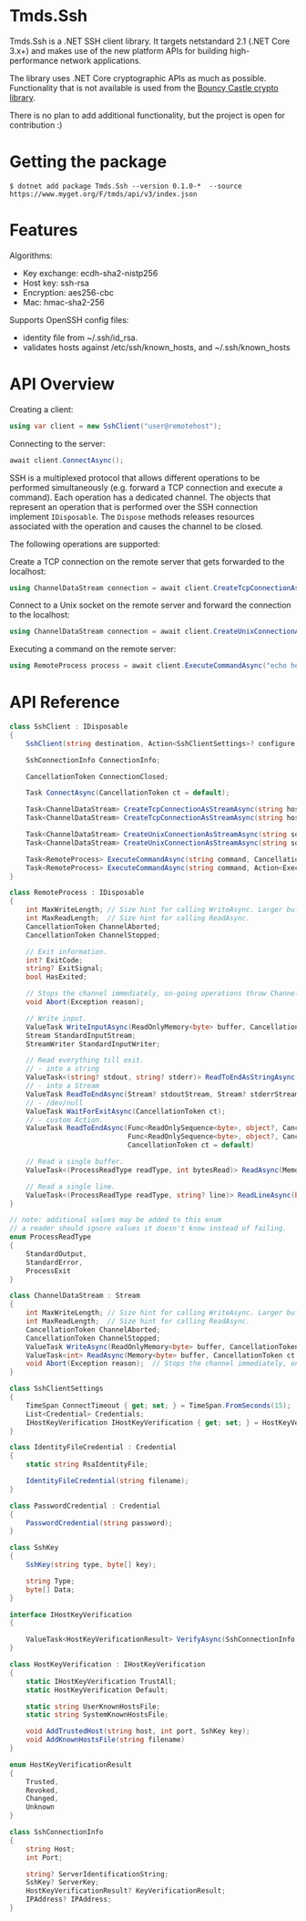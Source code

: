 # Tmds.Ssh

Tmds.Ssh is a .NET SSH client library. It targets netstandard 2.1 (.NET Core 3.x+) and makes use of the new platform APIs for building high-performance network applications.

The library uses .NET Core cryptographic APIs as much as possible. Functionality that is not available is used from the [Bouncy Castle crypto library](https://github.com/bcgit/bc-csharp).

There is no plan to add additional functionality, but the project is open for contribution :)

# Getting the package

```
$ dotnet add package Tmds.Ssh --version 0.1.0-*  --source https://www.myget.org/F/tmds/api/v3/index.json
```

# Features

Algorithms:

- Key exchange: ecdh-sha2-nistp256
- Host key: ssh-rsa
- Encryption: aes256-cbc
- Mac: hmac-sha2-256

Supports OpenSSH config files:

- identity file from ~/.ssh/id_rsa.
- validates hosts against /etc/ssh/known_hosts, and ~/.ssh/known_hosts

# API Overview

Creating a client:
```cs
using var client = new SshClient("user@remotehost");
```

Connecting to the server:
```cs
await client.ConnectAsync();
```

SSH is a multiplexed protocol that allows different operations to be performed simultaneously (e.g. forward a TCP connection and execute a command).
Each operation has a dedicated channel.
The objects that represent an operation that is performed over the SSH connection implement `IDisposable`. The `Dispose` methods releases resources associated with the operation and causes the channel to be closed.

The following operations are supported:

Create a TCP connection on the remote server that gets forwarded to the localhost:
```cs
using ChannelDataStream connection = await client.CreateTcpConnectionAsStreamAsync("www.redhat.com", 80);
```

Connect to a Unix socket on the remote server and forward the connection to the localhost:
```cs
using ChannelDataStream connection = await client.CreateUnixConnectionAsStreamAsync("/tmp/myapp.sock");
```

Executing a command on the remote server:
```cs
using RemoteProcess process = await client.ExecuteCommandAsync("echo hello world");
```

# API Reference

```cs
class SshClient : IDisposable
{
    SshClient(string destination, Action<SshClientSettings>? configure = null);

    SshConnectionInfo ConnectionInfo;

    CancellationToken ConnectionClosed;

    Task ConnectAsync(CancellationToken ct = default);

    Task<ChannelDataStream> CreateTcpConnectionAsStreamAsync(string host, int port, CancellationToken ct);
    Task<ChannelDataStream> CreateTcpConnectionAsStreamAsync(string host, int port, Action<TcpConnectionOptions>? configure = null, CancellationToken ct = default);

    Task<ChannelDataStream> CreateUnixConnectionAsStreamAsync(string socketPath, CancellationToken ct);
    Task<ChannelDataStream> CreateUnixConnectionAsStreamAsync(string socketPath, Action<UnixConnectionOptions>? configure = null, CancellationToken ct = default);

    Task<RemoteProcess> ExecuteCommandAsync(string command, CancellationToken ct);
    Task<RemoteProcess> ExecuteCommandAsync(string command, Action<ExecuteCommandOptions>? configure = null, CancellationToken ct = default);
}

class RemoteProcess : IDisposable
{
    int MaxWriteLength; // Size hint for calling WriteAsync. Larger buffers are split.
    int MaxReadLength;  // Size hint for calling ReadAsync.
    CancellationToken ChannelAborted;
    CancellationToken ChannelStopped;

    // Exit information.
    int? ExitCode;
    string? ExitSignal;
    bool HasExited;

    // Stops the channel immediately, on-going operations throw ChannelAbortedException.
    void Abort(Exception reason);

    // Write input.
    ValueTask WriteInputAsync(ReadOnlyMemory<byte> buffer, CancellationToken ct = default);
    Stream StandardInputStream;
    StreamWriter StandardInputWriter;

    // Read everything till exit.
    // - into a string
    ValueTask<(string? stdout, string? stderr)> ReadToEndAsStringAsync(bool readStdout = true, bool readStderr = true, CancellationToken ct = default);
    // - into a Stream
    ValueTask ReadToEndAsync(Stream? stdoutStream, Stream? stderrStream, bool disposeStreams = true, CancellationToken ct = default);
    // - /dev/null
    ValueTask WaitForExitAsync(CancellationToken ct);
    // - custom Action.
    ValueTask ReadToEndAsync(Func<ReadOnlySequence<byte>, object?, CancellationToken, ValueTask>? handleStdout, object? stdoutContext,
                             Func<ReadOnlySequence<byte>, object?, CancellationToken, ValueTask>? handleStderr, object? stderrContext,
                             CancellationToken ct = default)

    // Read a single buffer.
    ValueTask<(ProcessReadType readType, int bytesRead)> ReadAsync(Memory<byte>? stdoutBuffer, Memory<byte>? stderrBuffer, CancellationToken ct = default);

    // Read a single line.
    ValueTask<(ProcessReadType readType, string? line)> ReadLineAsync(bool readStdout = true, bool readStderr = true, CancellationToken ct = default)
}

// note: additional values may be added to this enum
// a reader should ignore values it doesn't know instead of failing.
enum ProcessReadType
{
    StandardOutput,
    StandardError,
    ProcessExit
}

class ChannelDataStream : Stream
{
    int MaxWriteLength; // Size hint for calling WriteAsync. Larger buffers are split.
    int MaxReadLength;  // Size hint for calling ReadAsync.
    CancellationToken ChannelAborted;
    CancellationToken ChannelStopped;
    ValueTask WriteAsync(ReadOnlyMemory<byte> buffer, CancellationToken ct = default);
    ValueTask<int> ReadAsync(Memory<byte> buffer, CancellationToken ct = default);
    void Abort(Exception reason);  // Stops the channel immediately, on-going operations throw ChannelAbortedException.
}

class SshClientSettings
{
    TimeSpan ConnectTimeout { get; set; } = TimeSpan.FromSeconds(15);
    List<Credential> Credentials;
    IHostKeyVerification IHostKeyVerification { get; set; } = HostKeyVerification.Default;
}

class IdentityFileCredential : Credential
{
    static string RsaIdentityFile;

    IdentityFileCredential(string filename);
}

class PasswordCredential : Credential
{
    PasswordCredential(string password);
}

class SshKey
{
    SshKey(string type, byte[] key);

    string Type;
    byte[] Data;
}

interface IHostKeyVerification
{

    ValueTask<HostKeyVerificationResult> VerifyAsync(SshConnectionInfo connectionInfo, CancellationToken ct);
}

class HostKeyVerification : IHostKeyVerification
{
    static IHostKeyVerification TrustAll;
    static HostKeyVerification Default;

    static string UserKnownHostsFile;
    static string SystemKnownHostsFile;

    void AddTrustedHost(string host, int port, SshKey key);
    void AddKnownHostsFile(string filename)
}

enum HostKeyVerificationResult
{
    Trusted,
    Revoked,
    Changed,
    Unknown
}

class SshConnectionInfo
{
    string Host;
    int Port;

    string? ServerIdentificationString;
    SshKey? ServerKey;
    HostKeyVerificationResult? KeyVerificationResult;
    IPAddress? IPAddress;
}
```
